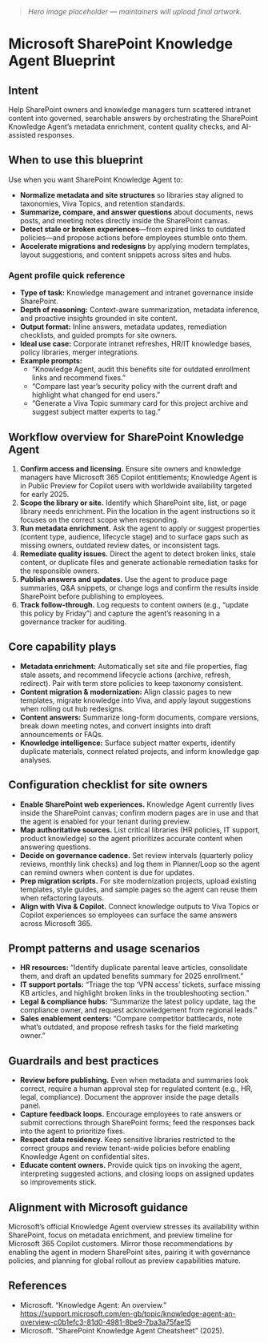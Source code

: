 > _Hero image placeholder — maintainers will upload final artwork._

# Microsoft SharePoint Knowledge Agent Blueprint

## Intent
Help SharePoint owners and knowledge managers turn scattered intranet content into governed, searchable answers by orchestrating the SharePoint Knowledge Agent’s metadata enrichment, content quality checks, and AI-assisted responses.

## When to use this blueprint
Use when you want SharePoint Knowledge Agent to:
- **Normalize metadata and site structures** so libraries stay aligned to taxonomies, Viva Topics, and retention standards.
- **Summarize, compare, and answer questions** about documents, news posts, and meeting notes directly inside the SharePoint canvas.
- **Detect stale or broken experiences**—from expired links to outdated policies—and propose actions before employees stumble onto them.
- **Accelerate migrations and redesigns** by applying modern templates, layout suggestions, and content snippets across sites and hubs.

### Agent profile quick reference
- **Type of task:** Knowledge management and intranet governance inside SharePoint.
- **Depth of reasoning:** Context-aware summarization, metadata inference, and proactive insights grounded in site content.
- **Output format:** Inline answers, metadata updates, remediation checklists, and guided prompts for site owners.
- **Ideal use case:** Corporate intranet refreshes, HR/IT knowledge bases, policy libraries, merger integrations.
- **Example prompts:**
  - “Knowledge Agent, audit this benefits site for outdated enrollment links and recommend fixes.”
  - “Compare last year’s security policy with the current draft and highlight what changed for end users.”
  - “Generate a Viva Topic summary card for this project archive and suggest subject matter experts to tag.”

## Workflow overview for SharePoint Knowledge Agent
1. **Confirm access and licensing.** Ensure site owners and knowledge managers have Microsoft 365 Copilot entitlements; Knowledge Agent is in Public Preview for Copilot users with worldwide availability targeted for early 2025.
2. **Scope the library or site.** Identify which SharePoint site, list, or page library needs enrichment. Pin the location in the agent instructions so it focuses on the correct scope when responding.
3. **Run metadata enrichment.** Ask the agent to apply or suggest properties (content type, audience, lifecycle stage) and to surface gaps such as missing owners, outdated review dates, or inconsistent tags.
4. **Remediate quality issues.** Direct the agent to detect broken links, stale content, or duplicate files and generate actionable remediation tasks for the responsible owners.
5. **Publish answers and updates.** Use the agent to produce page summaries, Q&A snippets, or change logs and confirm the results inside SharePoint before publishing to employees.
6. **Track follow-through.** Log requests to content owners (e.g., “update this policy by Friday”) and capture the agent’s reasoning in a governance tracker for auditing.

## Core capability plays
- **Metadata enrichment:** Automatically set site and file properties, flag stale assets, and recommend lifecycle actions (archive, refresh, redirect). Pair with term store policies to keep taxonomy consistent.
- **Content migration & modernization:** Align classic pages to new templates, migrate knowledge into Viva, and apply layout suggestions when rolling out hub redesigns.
- **Content answers:** Summarize long-form documents, compare versions, break down meeting notes, and convert insights into draft announcements or FAQs.
- **Knowledge intelligence:** Surface subject matter experts, identify duplicate materials, connect related projects, and inform knowledge gap analyses.

## Configuration checklist for site owners
- **Enable SharePoint web experiences.** Knowledge Agent currently lives inside the SharePoint canvas; confirm modern pages are in use and that the agent is enabled for your tenant during preview.
- **Map authoritative sources.** List critical libraries (HR policies, IT support, product knowledge) so the agent prioritizes accurate content when answering questions.
- **Decide on governance cadence.** Set review intervals (quarterly policy reviews, monthly link checks) and log them in Planner/Loop so the agent can remind owners when content is due for updates.
- **Prep migration scripts.** For site modernization projects, upload existing templates, style guides, and sample pages so the agent can reuse them when refactoring layouts.
- **Align with Viva & Copilot.** Connect knowledge outputs to Viva Topics or Copilot experiences so employees can surface the same answers across Microsoft 365.

## Prompt patterns and usage scenarios
- **HR resources:** “Identify duplicate parental leave articles, consolidate them, and draft an updated benefits summary for 2025 enrollment.”
- **IT support portals:** “Triage the top ‘VPN access’ tickets, surface missing KB articles, and highlight broken links in the troubleshooting section.”
- **Legal & compliance hubs:** “Summarize the latest policy update, tag the compliance owner, and request acknowledgement from regional leads.”
- **Sales enablement centers:** “Compare competitor battlecards, note what’s outdated, and propose refresh tasks for the field marketing owner.”

## Guardrails and best practices
- **Review before publishing.** Even when metadata and summaries look correct, require a human approval step for regulated content (e.g., HR, legal, compliance). Document the approver inside the page details panel.
- **Capture feedback loops.** Encourage employees to rate answers or submit corrections through SharePoint forms; feed the responses back into the agent to prioritize fixes.
- **Respect data residency.** Keep sensitive libraries restricted to the correct groups and review tenant-wide policies before enabling Knowledge Agent on confidential sites.
- **Educate content owners.** Provide quick tips on invoking the agent, interpreting suggested actions, and closing loops on assigned updates so improvements stick.

## Alignment with Microsoft guidance
Microsoft’s official Knowledge Agent overview stresses its availability within SharePoint, focus on metadata enrichment, and preview timeline for Microsoft 365 Copilot customers. Mirror those recommendations by enabling the agent in modern SharePoint sites, pairing it with governance policies, and planning for global rollout as preview capabilities mature.

## References
- Microsoft. “Knowledge Agent: An overview.” https://support.microsoft.com/en-gb/topic/knowledge-agent-an-overview-c0b1efc3-81d0-4981-8be9-7ba3a75fae15
- Microsoft. “SharePoint Knowledge Agent Cheatsheet” (2025).
